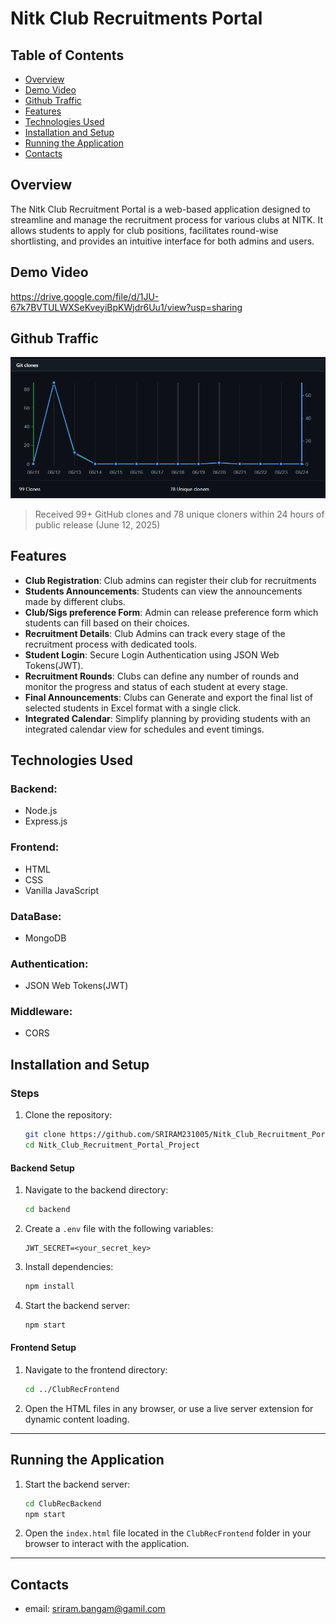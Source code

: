 # Nitk Club Recruitments Portal

## Table of Contents
- [Overview](#overview)
- [Demo Video](#demo-video)
- [Github Traffic](#github-traffic)
- [Features](#features)
- [Technologies Used](#technologies-used)
- [Installation and Setup](#installation-and-setup)
- [Running the Application](#running-the-application)
- [Contacts](#contacts)

## Overview
The Nitk Club Recruitment Portal is a web-based application designed to streamline and manage the recruitment process for various clubs at NITK. It allows students to apply for club positions, facilitates round-wise shortlisting, and provides an intuitive interface for both admins and users. 

## Demo Video
https://drive.google.com/file/d/1JU-67k7BVTULWXSeKveyiBpKWjdr6Uu1/view?usp=sharing

## Github Traffic
<img src="./github_traffic.png" width="600" alt="GitHub clone stats on release" />

> Received 99+ GitHub clones and 78 unique cloners within 24 hours of public release (June 12, 2025)

## Features
- **Club Registration**: Club admins can register their club for recruitments
- **Students Announcements**: Students can view the announcements made by different clubs.
- **Club/Sigs preference Form**: Admin can release preference form which students can fill based on their choices.
- **Recruitment Details**: Club Admins can track every stage of the recruitment process with dedicated tools.
- **Student Login**: Secure Login Authentication using JSON Web Tokens(JWT).
- **Recruitment Rounds**: Clubs can define any number of rounds and monitor the progress and status of each student at every stage.
- **Final Announcements**: Clubs can Generate and export the final list of selected students in Excel format with a single click.
- **Integrated Calendar**: Simplify planning by providing students with an integrated calendar view for schedules and event timings.

## Technologies Used

### Backend:
- Node.js
- Express.js

### Frontend:
- HTML
- CSS
- Vanilla JavaScript

### DataBase:
- MongoDB

### Authentication:
- JSON Web Tokens(JWT)

### Middleware:
- CORS

## Installation and Setup

### Steps
1. Clone the repository:
   ```bash
   git clone https://github.com/SRIRAM231005/Nitk_Club_Recruitment_Portal_Project.git
   cd Nitk_Club_Recruitment_Portal_Project
   ```

#### Backend Setup
1. Navigate to the backend directory:
   ```bash
   cd backend
   ```

2. Create a `.env` file with the following variables:
   ```plaintext
   JWT_SECRET=<your_secret_key>
   ```

3. Install dependencies:
   ```bash
   npm install
   ```

4. Start the backend server:
   ```bash
   npm start
   ```

#### Frontend Setup
1. Navigate to the frontend directory:
   ```bash
   cd ../ClubRecFrontend
   ```

2. Open the HTML files in any browser, or use a live server extension for dynamic content loading.

---

## Running the Application
1. Start the backend server:
   ```bash
   cd ClubRecBackend
   npm start
   ```

2. Open the `index.html` file located in the `ClubRecFrontend` folder in your browser to interact with the application.

---

## Contacts
- email: sriram.bangam@gamil.com
